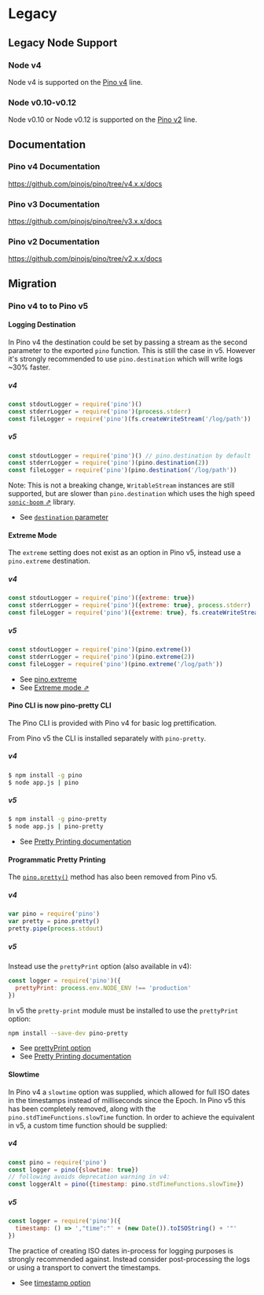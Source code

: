 # Legacy

## Legacy Node Support

### Node v4

Node v4 is supported on the [Pino v4](#pino-v4-documentation) line.

### Node v0.10-v0.12

Node v0.10 or Node v0.12 is supported on the [Pino v2](#pino-v2-documentation) line.

## Documentation

### Pino v4 Documentation

<https://github.com/pinojs/pino/tree/v4.x.x/docs>

### Pino v3 Documentation

<https://github.com/pinojs/pino/tree/v3.x.x/docs>

### Pino v2 Documentation

<https://github.com/pinojs/pino/tree/v2.x.x/docs>

## Migration

### Pino v4 to to Pino v5

#### Logging Destination

In Pino v4 the destination could be set by passing a stream as the
second parameter to the exported `pino` function. This is still the
case in v5. However it's strongly recommended to use `pino.destination`
which will write logs ~30% faster.

##### v4

```js
const stdoutLogger = require('pino')()
const stderrLogger = require('pino')(process.stderr)
const fileLogger = require('pino')(fs.createWriteStream('/log/path'))
```

##### v5

```js
const stdoutLogger = require('pino')() // pino.destination by default
const stderrLogger = require('pino')(pino.destination(2))
const fileLogger = require('pino')(pino.destination('/log/path'))
```

Note: This is not a breaking change, `WritableStream` instances are still
supported, but are slower than `pino.destination` which
uses the high speed [`sonic-boom` ⇗](https://github.com/mcollina/sonic-boom) library.

* See [`destination` parameter](/docs/api.md#destination)

#### Extreme Mode

The `extreme` setting does not exist as an option in Pino v5, instead use
a `pino.extreme` destination.

##### v4

```js
const stdoutLogger = require('pino')({extreme: true})
const stderrLogger = require('pino')({extreme: true}, process.stderr)
const fileLogger = require('pino')({extreme: true}, fs.createWriteStream('/log/path'))
```

##### v5

```js
const stdoutLogger = require('pino')(pino.extreme())
const stderrLogger = require('pino')(pino.extreme(2))
const fileLogger = require('pino')(pino.extreme('/log/path'))
```

* See [pino.extreme](/docs/api.md#pino-extreme)
* See [Extreme mode ⇗](/docs/extreme.md)


#### Pino CLI is now pino-pretty CLI

The Pino CLI is provided with Pino v4 for basic log prettification.

From Pino v5 the CLI is installed separately with `pino-pretty`.

##### v4
```sh
$ npm install -g pino
$ node app.js | pino
```

##### v5
```sh
$ npm install -g pino-pretty
$ node app.js | pino-pretty
```

* See [Pretty Printing documentation](/docs/pretty.md)

#### Programmatic Pretty Printing

The [`pino.pretty()`](https://github.com/pinojs/pino/blob/v4.x.x/docs/API.md#prettyoptions)
method has also been removed from Pino v5.

##### v4

```js
var pino = require('pino')
var pretty = pino.pretty()
pretty.pipe(process.stdout)
```

##### v5

Instead use the `prettyPrint` option (also available in v4):

```js
const logger = require('pino')({
  prettyPrint: process.env.NODE_ENV !== 'production'
})
```

In v5 the `pretty-print` module must be installed to use the `prettyPrint` option:

```sh
npm install --save-dev pino-pretty
```

* See [prettyPrint option](/docs/api.md#prettyPrint)
* See [Pretty Printing documentation](/docs/pretty.md)

#### Slowtime

In Pino v4 a `slowtime` option was supplied, which allowed for full ISO dates
in the timestamps instead of milliseconds since the Epoch. In Pino v5 this
has been completely removed, along with the `pino.stdTimeFunctions.slowTime`
function. In order to achieve the equivalent in v5, a custom
time function should be supplied:

##### v4

```js
const pino = require('pino')
const logger = pino({slowtime: true})
// following avoids deprecation warning in v4:
const loggerAlt = pino({timestamp: pino.stdTimeFunctions.slowTime})
```

##### v5

```js
const logger = require('pino')({
  timestamp: () => ',"time":"' + (new Date()).toISOString() + '"'
})
```

The practice of creating ISO dates in-process for logging purposes is strongly
recommended against. Instead consider post-processing the logs or using a transport
to convert the timestamps.


* See [timestamp option](/docs/api.md#timestamp)

